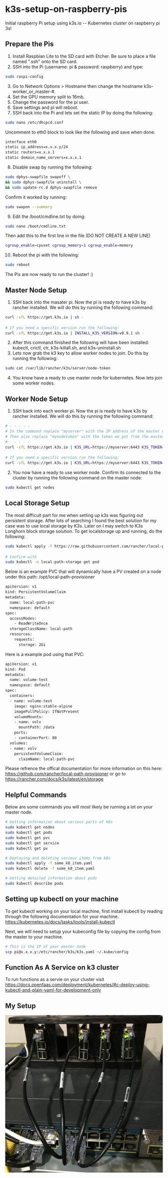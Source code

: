 # k3s-setup-on-raspberry-pis

Initial raspberry Pi setup using k3s.io -- Kubernetes cluster on raspberry pi 3s! 

## Prepare the Pis

1.  Install Raspbian Lite to the SD card with Etcher. Be sure to place a file named ".ssh" onto the SD card.
2.  SSH into the Pi (username: pi & password: raspberry) and type:
```bash
sudo raspi-config
```
3. Go to Network Options > Hostname then change the hostname k3s-worker_or_master-#.
4. Set the GPU memory split to 16mb.
5. Change the password for the pi user.
6. Save settings and pi will reboot.
7. SSH back into the Pi and lets set the static IP by doing the following:
```bash
sudo nano /etc/dhcpcd.conf
```
Uncomment to eth0 block to look like the following and save when done:
```bash
interface eth0
static ip_address=x.x.x.y/24
static routers=x.x.x.1
static domain_name_servers=x.x.x.1
```
8. Disable swap by running the following:
```bash
sudo dphys-swapfile swapoff \
&& sudo dphys-swapfile uninstall \
&& sudo update-rc.d dphys-swapfile remove
```
Confirm it worked by running:
```bash
sudo swapon --summary
```
9. Edit the /boot/cmdline.txt by doing:
```bash
sudo nano /boot/cmdline.txt
```
Then add this to the first line in the file (DO NOT CREATE A NEW LINE)
```bash
cgroup_enable=cpuset cgroup_memory=1 cgroup_enable=memory
```
10. Reboot the pi with the following:
```bash
sudo reboot
```
The Pis are now ready to run the cluster! :) 

## Master Node Setup

1. SSH back into the masater pi. Now the pi is ready to have k3s by rancher installed. We will do this by running the following command:
```bash
curl -sfL https://get.k3s.io | sh -

# If you need a specific version run the following:
curl -sfL https://get.k3s.io | INSTALL_K3S_VERSION=v0.9.1 sh -
```
2. After this command finished the following will have been installed: kubectl, crictl, ctr, k3s-killall.sh, and k3s-uninstall.sh
3. Lets now grab the k3 key to allow worker nodes to join. Do this by running the following:
```bash
sudo cat /var/lib/rancher/k3s/server/node-token
```
4. You know have a ready to use master node for kubernetes. Now lets join some worker nodes.

## Worker Node Setup

1. SSH back into each worker pi. Now the pi is ready to have k3s by rancher installed. We will do this by running the following command:
```bash
# - - - - - 
# In the command replace "myserver" with the IP address of the master node
# Then also replace "mynodetoken" with the token we got from the master node when we ran the cat command.
# - - - - - 
curl -sfL https://get.k3s.io | K3S_URL=https://myserver:6443 K3S_TOKEN=mynodetoken sh -

# If you need a specific version run the following:
curl -sfL https://get.k3s.io | K3S_URL=https://myserver:6443 K3S_TOKEN=mynodetoken INSTALL_K3S_VERSION=v0.9.1 sh -
```
2. You now have a ready to use worker node. Confirm its connected to the cluster by running the following command on the master node:
```bash
sudo kubectl get nodes
```

## Local Storage Setup

The most difficult part for me when setting up k3s was figuring out persistent storage. After lots of searching I found the best solution for my case was to use local storage by K3s. Later on I may switch to K3s Longhorn block storage solution. To get localstorage up and running, do the following:

```bash
sudo kubectl apply -f https://raw.githubusercontent.com/rancher/local-path-provisioner/master/deploy/local-path-storage.yaml

# Confirm with
sudo kubectl -n local-path-storage get pod
```

Below is an example PVC that will dynamically have a PV created on a node under this path: /opt/local-path-provisioner
```bash
apiVersion: v1
kind: PersistentVolumeClaim
metadata:
  name: local-path-pvc
  namespace: default
spec:
  accessModes:
    - ReadWriteOnce
  storageClassName: local-path
  resources:
    requests:
      storage: 2Gi
```

Here is a example pod using that PVC:
```bash
apiVersion: v1
kind: Pod
metadata:
  name: volume-test
  namespace: default
spec:
  containers:
  - name: volume-test
    image: nginx:stable-alpine
    imagePullPolicy: IfNotPresent
    volumeMounts:
    - name: volv
      mountPath: /data
    ports:
    - containerPort: 80
  volumes:
  - name: volv
    persistentVolumeClaim:
      claimName: local-path-pvc
```

Please refrence the offical documentation for more information on this here: https://github.com/rancher/local-path-provisioner or go to https://rancher.com/docs/k3s/latest/en/storage

## Helpful Commands

Below are some commands you will most likely be running a lot on your master node.

```bash
# Getting information about various parts of k8s
sudo kubectl get nodes
sudo kubectl get pods
sudo kubectl get pvc
sudo kubectl get service
sudo kubectl get pv
```

```bash
# Deploying and deleting various items from k8s
sudo kubectl apply -f some_k8_item.yaml
sudo kubectl delete -f some_k8_item.yaml
```

```bash
# Getting detailed information about pods
sudo kubectl describe pods
```

## Setting up kubectl on your machine

To get kubectl working on your local machine, first install kubectl by reading through the following documentation for your machine. https://kubernetes.io/docs/tasks/tools/install-kubectl

Next, we will need to setup your kubeconfig file by copying the config from the master to your machine.
```bash
# This is the IP of your master node
scp pi@x.x.x.y:/etc/rancher/k3s/k3s.yaml ~/.kube/config 
```

## Function As A Service on k3 cluster

To run functions as a servie on your cluster visit https://docs.openfaas.com/deployment/kubernetes/#c-deploy-using-kubectl-and-plain-yaml-for-development-only


## My Setup

![RasPis](pis.JPG)
